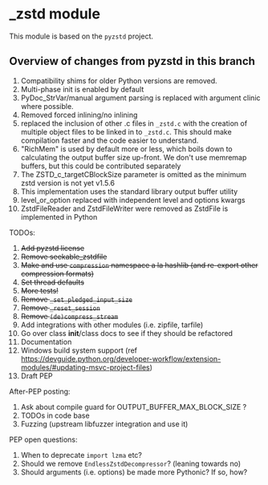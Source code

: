 # _zstd module

This module is based on the `pyzstd` project.

## Overview of changes from pyzstd in this branch

1. Compatibility shims for older Python versions are removed.
2. Multi-phase init is enabled by default
3. PyDoc_StrVar/manual argument parsing is replaced with argument clinic where possible.
4. Removed forced inlining/no inlining
5. replaced the inclusion of other .c files in `_zstd.c` with the creation of multiple object files to be linked in to `_zstd.c`. This should make compilation faster and the code easier to understand.
6. "RichMem" is used by default more or less, which boils down to calculating the output buffer size up-front. We don't use memremap buffers, but this could be contributed separately
7. The ZSTD_c_targetCBlockSize parameter is omitted as the minimum zstd version is not yet v1.5.6
8. This implementation uses the standard library output buffer utility
9. level_or_option replaced with independent level and options kwargs
10. ZstdFileReader and ZstdFileWriter were removed as ZstdFile is implemented in Python


TODOs:
1. ~~Add pyzstd license~~
2. ~~Remove seekable_zstdfile~~
3. ~~Make and use `compression` namespace a la hashlib (and re-export other compression formats)~~
4. ~~Set thread defaults~~
5. ~~More tests!~~
6. ~~Remove `_set_pledged_input_size`~~
7. ~~Remove `_reset_session`~~
8. ~~Remove `(de)compress_stream`~~
9. Add integrations with other modules (i.e. zipfile, tarfile)
10. Go over class __init__/class docs to see if they should be refactored
11. Documentation
12. Windows build system support (ref https://devguide.python.org/developer-workflow/extension-modules/#updating-msvc-project-files)
13. Draft PEP

After-PEP posting:
1. Ask about compile guard for OUTPUT_BUFFER_MAX_BLOCK_SIZE ?
2. TODOs in code base
3. Fuzzing (upstream libfuzzer integration and use it)

PEP open questions:
1. When to deprecate `import lzma` etc?
2. Should we remove `EndlessZstdDecompressor`? (leaning towards no)
3. Should arguments (i.e. options) be made more Pythonic? If so, how?
